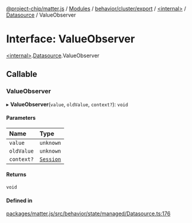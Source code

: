 [@project-chip/matter.js](../README.md) / [Modules](../modules.md) / [behavior/cluster/export](../modules/behavior_cluster_export.md) / [\<internal\>](../modules/behavior_cluster_export._internal_.md) / [Datasource](../modules/behavior_cluster_export._internal_.Datasource.md) / ValueObserver

# Interface: ValueObserver

[\<internal\>](../modules/behavior_cluster_export._internal_.md).[Datasource](../modules/behavior_cluster_export._internal_.Datasource.md).ValueObserver

## Callable

### ValueObserver

▸ **ValueObserver**(`value`, `oldValue`, `context?`): `void`

#### Parameters

| Name | Type |
| :------ | :------ |
| `value` | `unknown` |
| `oldValue` | `unknown` |
| `context?` | [`Session`](behavior_cluster_export._internal_.Session.md) |

#### Returns

`void`

#### Defined in

[packages/matter.js/src/behavior/state/managed/Datasource.ts:176](https://github.com/project-chip/matter.js/blob/3adaded6/packages/matter.js/src/behavior/state/managed/Datasource.ts#L176)
